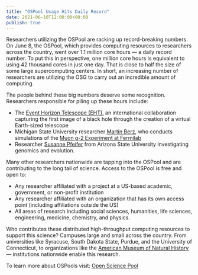 ```yaml
---
title: "OSPool Usage Hits Daily Record" 
date: 2021-06-10T12:00:00+00:00
publish: true
--- 
```

Researchers utilizing the OSPool are racking up record-breaking numbers. On June 8, the OSPool, which provides computing resources to researchers across the country, went over 1.1 million core hours –– a daily record number. To put this in perspective, one million core hours is equivalent to using 42 thousand cores in just one day. That is close to half the size of some large supercomputing centers. In short, an increasing number of researchers are utilizing the OSG to carry out an incredible amount of computing.  

The people behind these big numbers deserve some recognition. Researchers responsible for piling up these hours include: 

  - The [Event Horizon Telescope (EHT),](https://eventhorizontelescope.org/) an international collaboration capturing the first image of a black hole through the creation of a virtual Earth-sized telescope 
   - Michigan State University researcher [Martin Berz](https://pa.msu.edu/profile/berz/), who conducts simulations of the [Muon g-2 Experiment at Fermilab](https://muon-g-2.fnal.gov/) 
  - Researcher [Susanne Pfeifer](https://biodesign.asu.edu/susanne-pfeifer) from Arizona State University investigating genomics and evolution. 


Many other researchers nationwide are tapping into the OSPool and are contributing to the long tail of science. Access to the OSPool is free and open to:

  - Any researcher affiliated with a project at a US-based academic, government, or non-profit institution 
  - Any researcher affiliated with an organization that has its own access point (including affiliations outside the US)
  - All areas of research including social sciences, humanities, life sciences, engineering, medicine, chemistry, and physics.


Who contributes these distributed high-throughput computing resources to support this science? Campuses large and small across the country. From universities like Syracuse, South Dakota State, Purdue, and the University of Connecticut, to organizations like the [American Museum of Natural History](https://www.amnh.org/) –– institutions nationwide enable this research.

To learn more about OSPools visit: [Open Science Pool](https://opensciencegrid.org/about/open_science_pool)
